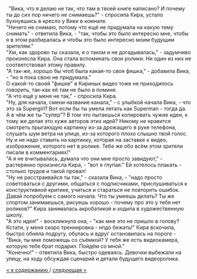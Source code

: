 &ensp;"Вика, что я делаю не так, что там в твоей книге написано? И почему ты до сих пор ничего не снимаешь?" - спросила Кира, устало бухнувшись в кресло у Вики в комнате. </br>
"Ничего не снимаю, потому что ещё не придумала на какую тему снимать" - ответила Вика, - "так, чтобы это было интересно мне, чтобы я в этом разбиралась и чтобы это было интересно моим будущим зрителям." </br>
"Хм, как здорово ты сказала, я о таком и не догадывалась," - задумчиво произнесла Кира. Она стала вспоминать свои ролики. Ни один из них не соответствовал этому правилу. </br>
"А так-же, хорошо бы чтоб была какая-то своя фишка," - добавила Вика, - "но я пока свою не придумала." </br>
О какой-то своей "фишке" в Кириных видео тоже не приходилось говорить, так-как её там не было в помине. </br>
"А что ещё у меня не так," - спросила Кира. </br>
"Ну, для начала, смени название канала," - с улыбкой начала Вика, - что это за Supergirl? Вот если бы ты умела летать как Superman - тогда да. А в чём же ты "супер"? В том что пытаешься копировать чужие идеи, к тому же делая это хуже авторов этих идей? Никому не нравится смотреть прыгающую картинку из-за дрожащего в руке телефона, слушать шум ветра на улице, из-за которого плохо слышно твой голос. Ну и не надо ставить на картинку, которая на заставке к видео, изображение, которого нет в ролике. Тебе же обо всём этом зрители писали в комментариях!" </br>
"А я не вчитывалась, думала что они мне просто завидуют," - растерянно произнесла Кира, - "вот я глупая." Ей хотелось плакать - столько трудов и такой провал! </br>
"Ну не расстраивайся ты так," - сказала Вика, - "надо просто советоваться с другими, общаться с подписчиками, прислушиваться к конструктивной критике, учиться и стараться не повторять ошибок. Давай попробуем с самого начала. Что ты умеешь делать? Ты же спортом занимаешься, рисуешь хорошо - почему про это у тебя нет роликов?" Кира занималась акробатикой и ходила в художественную школу. </br>
"А это идея!" - воскликнула она, - "как мне это не пришло в голову? Кстати, у меня скоро треннировка - нпдо бежать!" Кира вскочила, быстро обняла подругу, обулась и вдруг остановилась на пороге - "Вика, ты мне поможещь со съёмкой? У тебя же есть видеокамера, которую тебе брат подарил. Пойдём со мной." </br>
"Конечно!" - ответила Вика, быстро одеваясь. Девочки выбежали на улицу, на ходу обсуждая сценарий и детали будущего видеоролика.

[< к содержанию ](./readme.md) / [следующая >](./Глава_4.md) 